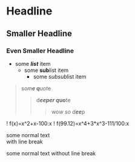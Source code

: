 # Headline
## Smaller Headline
### Even Smaller Headline
- some ***list*** item
  * some **sub**list item
    + some *subsub*list item
> s*om**e q**uot*e
>> d***eeper q*uo**te
>>> wo*w so d**ee***p

! f(x)=x^2+x-100:x
! f(99.12)=x^4+3*x^3-111/100:x

some normal text  
with line break

some normal text 
without line break